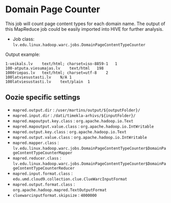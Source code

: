 # Domain Page Counter

This job will count page content types for each domain name. The output of this MapReduce job could be easily imported into HIVE for further analysis.

* Job class: `lv.edu.linux.hadoop.warc.jobs.DomainPageContentTypeCounter`

Output example:
```
1-veikals.lv	text/html; charset=iso-8859-1	1
100-atputa.viesumajas.lv	text/html	198
1000riepas.lv	text/html; charset=utf-8	2
100latviesustasti.lv	N/A	1
100latviesustasti.lv	text/plain	1
```


## Oozie specific settings

* `mapred.output.dir` : `/user/martins/output/${outputFolder}/`
* `mapred.input.dir` : `/dati/timekla-arhivs/${inputFolder}/`
* `mapred.mapoutput.key.class` : `org.apache.hadoop.io.Text`
* `mapred.mapoutput.value.class` : `org.apache.hadoop.io.IntWritable`
* `mapred.output.key.class` : `org.apache.hadoop.io.Text`
* `mapred.output.value.class` : `org.apache.hadoop.io.IntWritable`
* `mapred.mapper.class` : `lv.edu.linux.hadoop.warc.jobs.DomainPageContentTypeCounter$DomainPageContentTypeCounterMapper`
* `mapred.reducer.class` : `lv.edu.linux.hadoop.warc.jobs.DomainPageContentTypeCounter$DomainPageContentTypeCounterReducer`
* `mapred.input.format.class` : `edu.umd.cloud9.collection.clue.ClueWarcInputFormat`
* `mapred.output.format.class` : `org.apache.hadoop.mapred.TextOutputFormat`
* `cluewarcinputformat.skipsize` : `4000000`

